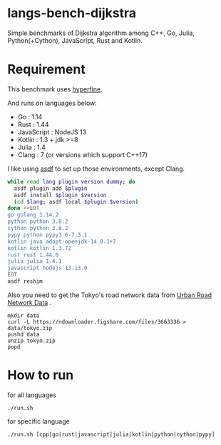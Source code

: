 # langs-bench-dijkstra
Simple benchmarks of Dijkstra algorithm among C++, Go, Julia, Python(+Cython), JavaScript, Rust and Kotlin.

# Requirement

This benchmark uses [hyperfine](https://github.com/sharkdp/hyperfine).

And runs on languages below:
- Go : 1.14
- Rust : 1.44
- JavaScript : NodeJS 13 
- Kotlin : 1.3 + jdk >=8
- Julia : 1.4
- Clang : 7 (or versions which support C++17)

I like using [asdf](https://asdf-vm.com/#/) to set up those environments, except Clang.

```setup.sh
while read lang plugin version dummy; do
  asdf plugin add $plugin
  asdf install $plugin $version
  (cd $lang; asdf local $plugin $version)
done <<EOT
go golang 1.14.2
python python 3.8.2
cython python 3.8.2
pypy python pypy3.6-7.3.1
kotlin java adopt-openjdk-14.0.1+7
kotlin kotlin 1.3.72
rust rust 1.44.0
julia julia 1.4.1
javascript nodejs 13.13.0
EOT
asdf reshim
```

Also you need to get the Tokyo's road network data from [Urban Road Network Data](https://figshare.com/articles/Urban_Road_Network_Data/2061897) .
```
mkdir data
curl -L https://ndownloader.figshare.com/files/3663336 > data/tokyo.zip
pushd data
unzip tokyo.zip
popd
```

# How to run

for all languages
```
./run.sh
```

for specific language
```
./run.sh [cpp|go|rust|javascript|julia|kotlin|python|cython|pypy]
```
